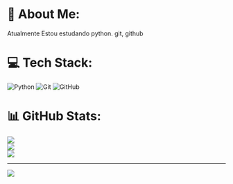 # 💫 About Me:
Atualmente Estou estudando python. git, github


# 💻 Tech Stack:
![Python](https://img.shields.io/badge/python-3670A0?style=for-the-badge&logo=python&logoColor=ffdd54) ![Git](https://img.shields.io/badge/git-%23F05033.svg?style=for-the-badge&logo=git&logoColor=white) ![GitHub](https://img.shields.io/badge/github-%23121011.svg?style=for-the-badge&logo=github&logoColor=white)
# 📊 GitHub Stats:
![](https://github-readme-stats.vercel.app/api?username=AlexSouza0&theme=radical&hide_border=true&include_all_commits=false&count_private=false)<br/>
![](https://github-readme-streak-stats.herokuapp.com/?user=AlexSouza0&theme=radical&hide_border=true)<br/>
![](https://github-readme-stats.vercel.app/api/top-langs/?username=AlexSouza0&theme=radical&hide_border=true&include_all_commits=false&count_private=false&layout=compact)

---
[![](https://visitcount.itsvg.in/api?id=AlexSouza0&icon=0&color=0)](https://visitcount.itsvg.in)

<!-- Proudly created with GPRM ( https://gprm.itsvg.in ) -->
